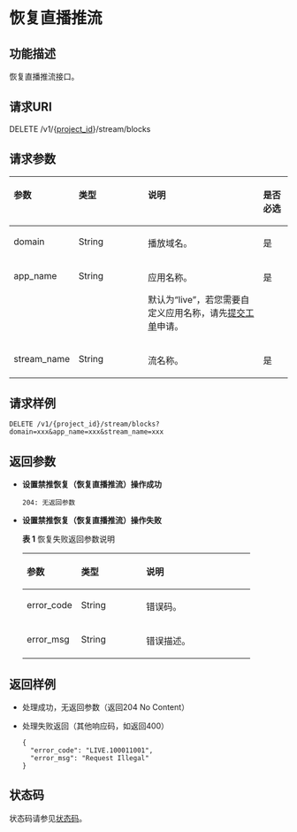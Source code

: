 # 恢复直播推流<a name="ZH-CN_TOPIC_0171641324"></a>

## 功能描述<a name="section503405475150255"></a>

恢复直播推流接口。

## 请求URI<a name="section459369982150255"></a>

DELETE /v1/\{[project\_id](获取项目ID.md)\}/stream/blocks

## 请求参数<a name="section558813688150255"></a>

<a name="table1649771612150255"></a>
<table><thead align="left"><tr id="row1036963754150255"><th class="cellrowborder" valign="top" width="21.28212821282128%" id="mcps1.1.5.1.1"><p id="p1257983800150255"><a name="p1257983800150255"></a><a name="p1257983800150255"></a>参数</p>
</th>
<th class="cellrowborder" valign="top" width="25.532553255325535%" id="mcps1.1.5.1.2"><p id="p562467077150255"><a name="p562467077150255"></a><a name="p562467077150255"></a>类型</p>
</th>
<th class="cellrowborder" valign="top" width="42.55425542554255%" id="mcps1.1.5.1.3"><p id="p2020102569150255"><a name="p2020102569150255"></a><a name="p2020102569150255"></a>说明</p>
</th>
<th class="cellrowborder" valign="top" width="10.63106310631063%" id="mcps1.1.5.1.4"><p id="p1734146710150255"><a name="p1734146710150255"></a><a name="p1734146710150255"></a>是否必选</p>
</th>
</tr>
</thead>
<tbody><tr id="row1412465557150255"><td class="cellrowborder" valign="top" width="21.28212821282128%" headers="mcps1.1.5.1.1 "><p id="p421304728150255"><a name="p421304728150255"></a><a name="p421304728150255"></a>domain</p>
</td>
<td class="cellrowborder" valign="top" width="25.532553255325535%" headers="mcps1.1.5.1.2 "><p id="p3655542182219"><a name="p3655542182219"></a><a name="p3655542182219"></a><span>String</span></p>
</td>
<td class="cellrowborder" valign="top" width="42.55425542554255%" headers="mcps1.1.5.1.3 "><p id="p1057359755150255"><a name="p1057359755150255"></a><a name="p1057359755150255"></a>播放域名。</p>
</td>
<td class="cellrowborder" valign="top" width="10.63106310631063%" headers="mcps1.1.5.1.4 "><p id="p1311831103150255"><a name="p1311831103150255"></a><a name="p1311831103150255"></a>是</p>
</td>
</tr>
<tr id="row1516188080150255"><td class="cellrowborder" valign="top" width="21.28212821282128%" headers="mcps1.1.5.1.1 "><p id="p971165098150255"><a name="p971165098150255"></a><a name="p971165098150255"></a>app_name</p>
</td>
<td class="cellrowborder" valign="top" width="25.532553255325535%" headers="mcps1.1.5.1.2 "><p id="p1465874232211"><a name="p1465874232211"></a><a name="p1465874232211"></a><span>String</span></p>
</td>
<td class="cellrowborder" valign="top" width="42.55425542554255%" headers="mcps1.1.5.1.3 "><p id="p1487316810512"><a name="p1487316810512"></a><a name="p1487316810512"></a>应用名称。</p>
<p id="p1100670037150255"><a name="p1100670037150255"></a><a name="p1100670037150255"></a>默认为“live”，若您需要自定义应用名称，请先<a href="https://console.huaweicloud.com/ticket" target="_blank" rel="noopener noreferrer">提交工单</a>申请。</p>
</td>
<td class="cellrowborder" valign="top" width="10.63106310631063%" headers="mcps1.1.5.1.4 "><p id="p80007848150255"><a name="p80007848150255"></a><a name="p80007848150255"></a>是</p>
</td>
</tr>
<tr id="row773125567150255"><td class="cellrowborder" valign="top" width="21.28212821282128%" headers="mcps1.1.5.1.1 "><p id="p86138314150255"><a name="p86138314150255"></a><a name="p86138314150255"></a>stream_name</p>
</td>
<td class="cellrowborder" valign="top" width="25.532553255325535%" headers="mcps1.1.5.1.2 "><p id="p26631742182215"><a name="p26631742182215"></a><a name="p26631742182215"></a><span>String</span></p>
</td>
<td class="cellrowborder" valign="top" width="42.55425542554255%" headers="mcps1.1.5.1.3 "><p id="p225540613150255"><a name="p225540613150255"></a><a name="p225540613150255"></a>流名称。</p>
</td>
<td class="cellrowborder" valign="top" width="10.63106310631063%" headers="mcps1.1.5.1.4 "><p id="p228532453150255"><a name="p228532453150255"></a><a name="p228532453150255"></a>是</p>
</td>
</tr>
</tbody>
</table>

## 请求样例<a name="section830114306150255"></a>

```
DELETE /v1/{project_id}/stream/blocks?domain=xxx&app_name=xxx&stream_name=xxx

```

## 返回参数<a name="section1072353830150255"></a>

-   **设置禁推恢复（恢复直播推流）操作成功**

    ```
    204: 无返回参数
    ```


-   **设置禁推恢复（恢复直播推流）操作失败**

    **表 1**  恢复失败返回参数说明

    <a name="table1308263313150255"></a>
    <table><thead align="left"><tr id="row1221819273150255"><th class="cellrowborder" valign="top" width="23.810000000000002%" id="mcps1.2.4.1.1"><p id="p1462675589150255"><a name="p1462675589150255"></a><a name="p1462675589150255"></a>参数</p>
    </th>
    <th class="cellrowborder" valign="top" width="28.57%" id="mcps1.2.4.1.2"><p id="p1488539024150255"><a name="p1488539024150255"></a><a name="p1488539024150255"></a>类型</p>
    </th>
    <th class="cellrowborder" valign="top" width="47.620000000000005%" id="mcps1.2.4.1.3"><p id="p1781123576150255"><a name="p1781123576150255"></a><a name="p1781123576150255"></a>说明</p>
    </th>
    </tr>
    </thead>
    <tbody><tr id="row1133128227150255"><td class="cellrowborder" valign="top" width="23.810000000000002%" headers="mcps1.2.4.1.1 "><p id="p1421994063150255"><a name="p1421994063150255"></a><a name="p1421994063150255"></a>error_code</p>
    </td>
    <td class="cellrowborder" valign="top" width="28.57%" headers="mcps1.2.4.1.2 "><p id="p129117454227"><a name="p129117454227"></a><a name="p129117454227"></a><span>String</span></p>
    </td>
    <td class="cellrowborder" valign="top" width="47.620000000000005%" headers="mcps1.2.4.1.3 "><p id="p2142877822150255"><a name="p2142877822150255"></a><a name="p2142877822150255"></a>错误码。</p>
    </td>
    </tr>
    <tr id="row1965870901150255"><td class="cellrowborder" valign="top" width="23.810000000000002%" headers="mcps1.2.4.1.1 "><p id="p198756779150255"><a name="p198756779150255"></a><a name="p198756779150255"></a>error_msg</p>
    </td>
    <td class="cellrowborder" valign="top" width="28.57%" headers="mcps1.2.4.1.2 "><p id="p829544513229"><a name="p829544513229"></a><a name="p829544513229"></a><span>String</span></p>
    </td>
    <td class="cellrowborder" valign="top" width="47.620000000000005%" headers="mcps1.2.4.1.3 "><p id="p1303591454150255"><a name="p1303591454150255"></a><a name="p1303591454150255"></a>错误描述。</p>
    </td>
    </tr>
    </tbody>
    </table>


## 返回样例<a name="section712256391150255"></a>

-   处理成功，无返回参数（返回204 No Content）
-   处理失败返回（其他响应码，如返回400）

    ```
    {
      "error_code": "LIVE.100011001",
      "error_msg": "Request Illegal"
    }
    
    ```


## 状态码<a name="section3507628544"></a>

状态码请参见[状态码](状态码.md)。

